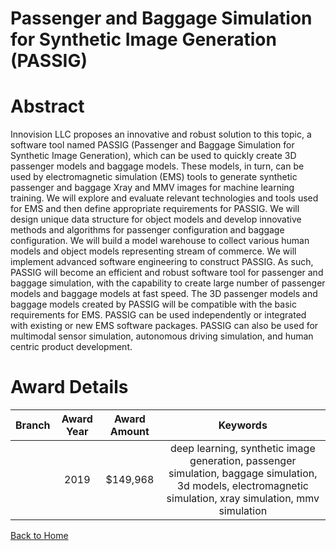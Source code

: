 
Passenger and Baggage Simulation for Synthetic Image Generation (PASSIG)
========================================================================

# Abstract


Innovision LLC proposes an innovative and robust solution to this topic, a software tool named PASSIG (Passenger and Baggage Simulation for Synthetic Image Generation), which can be used to quickly create 3D passenger models and baggage models. These models, in turn, can be used by electromagnetic simulation (EMS) tools to generate synthetic passenger and baggage Xray and MMV images for machine learning training. We will explore and evaluate relevant technologies and tools used for EMS and then define appropriate requirements for PASSIG. We will design unique data structure for object models and develop innovative methods and algorithms for passenger configuration and baggage configuration. We will build a model warehouse to collect various human models and object models representing stream of commerce. We will implement advanced software engineering to construct PASSIG. As such, PASSIG will become an efficient and robust software tool for passenger and baggage simulation, with the capability to create large number of passenger models and baggage models at fast speed. The 3D passenger models and baggage models created by PASSIG will be compatible with the basic requirements for EMS. PASSIG can be used independently or integrated with existing or new EMS software packages. PASSIG can also be used for multimodal sensor simulation, autonomous driving simulation, and human centric product development.  

# Award Details

|Branch|Award Year|Award Amount|Keywords|
| :---: | :---: | :---: | :---: |
||2019|$149,968|deep learning, synthetic image generation, passenger simulation, baggage simulation, 3d models, electromagnetic simulation, xray simulation, mmv simulation|
  
  


[Back to Home](https://github.com/chrischow/dod_sbir_awards/DJ/#1796)